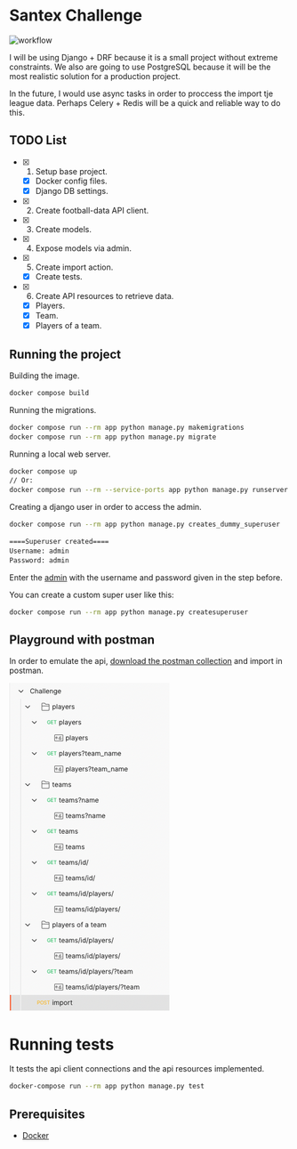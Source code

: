 # Santex Challenge

![workflow](https://github.com/oskargicast/be-challenge-ogiraldo/actions/workflows/main.yml/badge.svg)

I will be using Django + DRF because it is a small project without extreme constraints.
We also are going to use PostgreSQL because it will be the most realistic solution for a production project.

In the future, I would use async tasks in order to proccess the import tje league data.
Perhaps Celery + Redis will be a quick and reliable way to do this.

## TODO List

- [x] 1. Setup base project.
    - [x] Docker config files.
    - [x] Django DB settings.
- [x] 2. Create football-data API client.
- [x] 3. Create models.
- [x] 4. Expose models via admin.
- [x] 5. Create import action.
    - [x] Create tests.
- [x] 6. Create API resources to retrieve data.
    - [x] Players.
    - [x] Team.
    - [x] Players of a team.

## Running the project

Building the image.
```bash
docker compose build
```

Running the migrations.
```bash
docker compose run --rm app python manage.py makemigrations
docker compose run --rm app python manage.py migrate
```

Running a local web server.
```bash
docker compose up
// Or:
docker compose run --rm --service-ports app python manage.py runserver 0.0.0.0:8000
```

Creating a django user in order to access the admin.
```bash
docker compose run --rm app python manage.py creates_dummy_superuser
```

```bash
====Superuser created====
Username: admin
Password: admin
```

Enter the [admin](http://localhost:8000/admin/login/?next=/admin/) with the username and password given in the step before.

You can create a custom super user like this:
```bash
docker compose run --rm app python manage.py createsuperuser
```

## Playground with postman

In order to emulate the api, [download the postman collection](https://github.com/oskargicast/be-challenge-ogiraldo/blob/develop/resources/Challenge.postman_collection.json) and import in postman.

![Postman collection overview](https://github.com/oskargicast/be-challenge-ogiraldo/blob/develop/resources/postman.png)

# Running tests

It tests the api client connections and the api resources implemented.
```bash
docker-compose run --rm app python manage.py test
```

## Prerequisites

- [Docker](https://docs.docker.com/docker-for-mac/install/)
